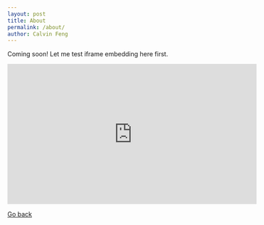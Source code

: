 ```yaml
---
layout: post
title: About
permalink: /about/
author: Calvin Feng
---
```


Coming soon! Let me test iframe embedding here first.

<iframe
  width="560"
  height="315"
  src="https://www.youtube.com/embed/Bia4vV4CS5o"
  frameborder="0"
  allow="accelerometer; autoplay; encrypted-media; gyroscope; picture-in-picture" allowfullscreen>
</iframe>

[Go back](/)
